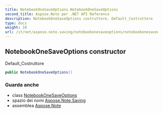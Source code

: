 ```yaml
---
title: NotebookOneSaveOptions.NotebookOneSaveOptions
second_title: Aspose.Note per .NET API Reference
description: NotebookOneSaveOptions costruttore. Default_Costruttore
type: docs
weight: 10
url: /it/net/aspose.note.saving/notebookonesaveoptions/notebookonesaveoptions/
---
```

## NotebookOneSaveOptions constructor

Default_Costruttore

```csharp
public NotebookOneSaveOptions()
```

### Guarda anche

* class [NotebookOneSaveOptions](../)
* spazio dei nomi [Aspose.Note.Saving](../../notebookonesaveoptions/)
* assemblea [Aspose.Note](../../../)


